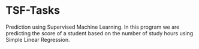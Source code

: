 # TSF-Tasks

Prediction using Supervised Machine Learning.
In this program we are predicting the score of a student based on the number of study hours using Simple Linear Regression.
